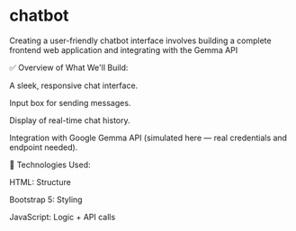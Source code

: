 # chatbot
Creating a user-friendly chatbot interface involves building a complete frontend web application and integrating  with the Gemma API

✅ Overview of What We'll Build:
    
  A sleek, responsive chat interface.

  Input box for sending messages.
  
  Display of real-time chat history.
  
  Integration with Google Gemma API (simulated here — real credentials and endpoint needed).


🔧 Technologies Used:

  HTML: Structure
  
  Bootstrap 5: Styling
  
  JavaScript: Logic + API calls


